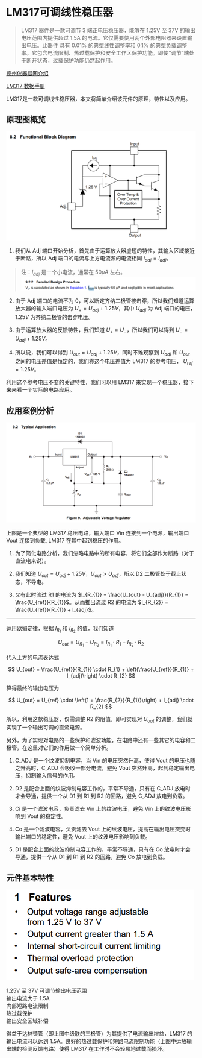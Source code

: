 # LM317可调线性稳压器

> LM317 器件是一款可调节 3 端正电压稳压器，能够在 1.25V 至 37V 的输出电压范围内提供超过 1.5A 的电流。它仅需要使用两个外部电阻器来设置输出电压。此器件 具有 0.01% 的典型线性调整率和 0.1% 的典型负载调整率。它包含电流限制、热过载保护和安全工作区保护功能。即使“调节”端处于断开状态，过载保护功能仍然起作用。

[德州仪器官网介绍](https://www.ti.com.cn/product/cn/LM317#description)

[LM317 数据手册](https://www.ti.com.cn/cn/lit/ds/symlink/lm317.pdf?ts=1745368976159&ref_url=https%253A%252F%252Fwww.ti.com.cn%252Fproduct%252Fcn%252FLM317)

LM317是一款可调线性稳压器，本文将简单介绍该元件的原理，特性以及应用。

## 原理图概览
![原理图](./images/lm317.png)

1. 我们从 Adj 端口开始分析，首先由于运算放大器虚短的特性，其输入区域接近于断路，所以 Adj 端口的电流与上方电流源的电流相同 $i_{adj} = I_{adj}$。

> 注：$I_{adj}$ 是一个小电流，通常在 $50\mu A$ 左右。
![i_adj](./images/lm317-2.png)

2. 由于 Adj 端口的电流不为 $0$，可以断定齐纳二极管被击穿，所以我们知道运算放大器的输入端口电压为 $U_{+} = U_{adj} + 1.25V$，其中 $U_{adj}$ 为 Adj 端口的电压，$1.25V$ 为齐纳二极管的击穿电压。

3. 由于运算放大器的反馈特性，我们知道 $U_{+} = U_{-}$，所以我们可以得到 $U_{-} = U_{adj} + 1.25V$。

4. 所以说，我们可以得到 $U_{out} = U_{adj} + 1.25V$，同时不难观察到 $U_{adj}$ 和 $U_{out}$ 之间的电压差值是恒定的，我们称这个电压差值为 LM317 的参考电压， $U_{ref} = 1.25V$。

利用这个参考电压不变的关键特性，我们可以用 LM317 来实现一个稳压器，接下来来看一个实际的电路应用。

## 应用案例分析
![LM317 应用案例](./images/lm317-3.png)

上图是一个典型的 LM317 稳压电路，输入端口 Vin 连接到一个电源，输出端口 Vout 连接到负载, LM317 在其中起到稳压的作用。

1. 为了简化电路分析，我们忽略电路中的所有电容，将它们全部作为断路（对于直流电来说）。

2. 我们知道 $U_{out} = U_{adj} + 1.25V$，$U_{out} > U_{adj}$，所以 D2 二极管处于截止状态，不导电。

3. 又有此时流过 R1 的电流为 $I_{R_{1}} = \frac{U_{out} - U_{adj}}{R_{1}} = \frac{U_{ref}}{R_{1}}$。从而推出流过 R2 的电流为 $I_{R_{2}} = \frac{U_{ref}}{R_{1}} + I_{adj}$。

---

运用欧姆定律，根据 $I_{R_{1}}$ 和 $I_{R_{2}}$ 的值，我们知道

$$
U_{out} = U_{R_{1}} + U_{R_{2}} = I_{R_{1}} \cdot R_{1} + I_{R_{2}} \cdot R_{2}
$$

代入上方的电流表达式

$$
U_{out} = \frac{U_{ref}}{R_{1}} \cdot R_{1} + \left(\frac{U_{ref}}{R_{1}} + I_{adj}\right) \cdot R_{2}
$$

算得最终的输出电压为

$$
U_{out} = U_{ref} \cdot \left(1 + \frac{R_{2}}{R_{1}}\right) + I_{adj} \cdot R_{2}
$$

所以，利用这款稳压器，仅需调整 R2 的阻值，即可实现对 $U_{out}$ 的调整，我们就实现了一个输出可调的直流电源。

另外，为了实现对电路的一些保护和滤波功能，在电路中还有一些其它的电容和二极管，在这里对它们的作用做一个简单分析。

1. C_ADJ 是一个纹波抑制电容，当 Vin 的电压突然升高，使得 Vout 的电压也随之升高时，C_ADJ 会吸收一部分电流，避免 Vout 突然升高，起到稳定输出电压，抑制输入信号的作用。

2. D2 是配合上面的纹波抑制电容工作的，平常不导通，只有在 C_ADJ 放电时才会导通，提供一个从 D1 到 R1 到 R2 的回路，避免 C_ADJ 放电到负载。

3. Ci 是一个滤波电容，负责滤去 Vin 上的纹波电压，避免 Vin 上的纹波电压影响到 Vout 的稳定性。

4. Co 是一个滤波电容，负责滤去 Vout 上的纹波电压，提高在输出电压突变时输出端口的稳定性，避免 Vout 上的纹波电压影响到负载。

5. D1 是配合上面的纹波抑制电容工作的，平常不导通，只有在 Co 放电时才会导通，提供一个从 D1 到 R1 到 R2 的回路，避免 Co 放电到负载。

## 元件基本特性
![LM317典型参数](./images/lm317-4.png)

1.25V 至 37V 可调节输出电压范围  
输出电流大于 1.5A  
内部短路电流限制  
热过载保护  
输出安全区域补偿  

得益于达林顿管（即上图中级联的三极管）为其提供了电流输出增益，LM317 的输出电流可以达到 1.5A。良好的热过载保护和短路电流限制功能（上图中运放输出端的检测反馈电路）使得 LM317 在工作时不会轻易地过载而损坏。